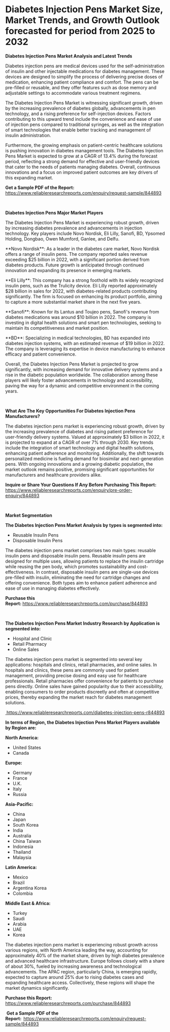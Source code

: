 <p><h1>Diabetes Injection Pens Market Size, Market Trends, and Growth Outlook forecasted for period from 2025 to 2032</h1></p><p><strong>Diabetes Injection Pens Market Analysis and Latest Trends</strong></p>
<p><p>Diabetes injection pens are medical devices used for the self-administration of insulin and other injectable medications for diabetes management. These devices are designed to simplify the process of delivering precise doses of medication, enhancing patient compliance and comfort. The pens can be pre-filled or reusable, and they offer features such as dose memory and adjustable settings to accommodate various treatment regimens.</p><p>The Diabetes Injection Pens Market is witnessing significant growth, driven by the increasing prevalence of diabetes globally, advancements in pen technology, and a rising preference for self-injection devices. Factors contributing to this upward trend include the convenience and ease of use of injection pens compared to traditional syringes, as well as the integration of smart technologies that enable better tracking and management of insulin administration.</p><p>Furthermore, the growing emphasis on patient-centric healthcare solutions is pushing innovation in diabetes management tools. The Diabetes Injection Pens Market is expected to grow at a CAGR of 13.4% during the forecast period, reflecting a strong demand for effective and user-friendly devices that cater to the needs of patients managing diabetes. Overall, continuous innovations and a focus on improved patient outcomes are key drivers of this expanding market.</p></p>
<p><strong>Get a Sample PDF of the Report:&nbsp;</strong> <a href="https://www.reliableresearchreports.com/enquiry/request-sample/844893?utm_campaign=3441&utm_medium=2&utm_source=Github&utm_content=ia&utm_term=19042025&utm_id=diabetes-injection-pens">https://www.reliableresearchreports.com/enquiry/request-sample/844893</a></p>
<p>&nbsp;</p>
<p><strong>Diabetes Injection Pens Major Market Players</strong></p>
<p><p>The Diabetes Injection Pens Market is experiencing robust growth, driven by increasing diabetes prevalence and advancements in injection technology. Key players include Novo Nordisk, Eli Lilly, Sanofi, BD, Ypsomed Holding, Dongbao, Owen Mumford, Ganlee, and Delfu.</p><p>**Novo Nordisk**: As a leader in the diabetes care market, Novo Nordisk offers a range of insulin pens. The company reported sales revenue exceeding $25 billion in 2022, with a significant portion derived from diabetes products. Future growth is anticipated through continued innovation and expanding its presence in emerging markets.</p><p>**Eli Lilly**: This company has a strong foothold with its widely recognized insulin pens, such as the Trulicity device. Eli Lilly reported approximately $28 billion in sales for 2022, with diabetes-related products contributing significantly. The firm is focused on enhancing its product portfolio, aiming to capture a more substantial market share in the next five years.</p><p>**Sanofi**: Known for its Lantus and Toujeo pens, Sanofi's revenue from diabetes medications was around $10 billion in 2022. The company is investing in digital health solutions and smart pen technologies, seeking to maintain its competitiveness and market position.</p><p>**BD**: Specializing in medical technologies, BD has expanded into diabetes injection systems, with an estimated revenue of $19 billion in 2022. The company is leveraging its expertise in device manufacturing to enhance efficacy and patient convenience.</p><p>Overall, the Diabetes Injection Pens Market is projected to grow significantly, with increasing demand for innovative delivery systems and a rise in the diabetic population worldwide. The collaboration among these players will likely foster advancements in technology and accessibility, paving the way for a dynamic and competitive environment in the coming years.</p></p>
<p>&nbsp;</p>
<p><strong>What Are The Key Opportunities For Diabetes Injection Pens Manufacturers?</strong></p>
<p><p>The diabetes injection pens market is experiencing robust growth, driven by the increasing prevalence of diabetes and rising patient preference for user-friendly delivery systems. Valued at approximately $3 billion in 2022, it is projected to expand at a CAGR of over 7% through 2030. Key trends include the integration of smart technology and digital health solutions, enhancing patient adherence and monitoring. Additionally, the shift towards personalized medicine is fueling demand for biosimilar and next-generation pens. With ongoing innovations and a growing diabetic population, the market outlook remains positive, promising significant opportunities for manufacturers and healthcare providers alike.</p></p>
<p><strong>Inquire or Share Your Questions If Any Before Purchasing This Report:</strong> <a href="https://www.reliableresearchreports.com/enquiry/pre-order-enquiry/844893?utm_campaign=3441&utm_medium=2&utm_source=Github&utm_content=ia&utm_term=19042025&utm_id=diabetes-injection-pens">https://www.reliableresearchreports.com/enquiry/pre-order-enquiry/844893</a></p>
<p>&nbsp;</p>
<p><strong>Market Segmentation</strong></p>
<p><strong>The Diabetes Injection Pens Market Analysis by types is segmented into:</strong></p>
<p><ul><li>Reusable Insulin Pens</li><li>Disposable Insulin Pens</li></ul></p>
<p><p>The diabetes injection pens market comprises two main types: reusable insulin pens and disposable insulin pens. Reusable insulin pens are designed for multiple uses, allowing patients to replace the insulin cartridge while reusing the pen body, which promotes sustainability and cost-effectiveness. In contrast, disposable insulin pens are single-use devices pre-filled with insulin, eliminating the need for cartridge changes and offering convenience. Both types aim to enhance patient adherence and ease of use in managing diabetes effectively.</p></p>
<p><strong>Purchase this Report:&nbsp;</strong><a href="https://www.reliableresearchreports.com/purchase/844893?utm_campaign=3441&utm_medium=2&utm_source=Github&utm_content=ia&utm_term=19042025&utm_id=diabetes-injection-pens">https://www.reliableresearchreports.com/purchase/844893</a></p>
<p>&nbsp;</p>
<p><strong>The Diabetes Injection Pens Market Industry Research by Application is segmented into:</strong></p>
<p><ul><li>Hospital and Clinic</li><li>Retail Pharmacy</li><li>Online Sales</li></ul></p>
<p><p>The diabetes injection pens market is segmented into several key applications: hospitals and clinics, retail pharmacies, and online sales. In hospitals and clinics, these pens are commonly used for patient management, providing precise dosing and easy use for healthcare professionals. Retail pharmacies offer convenience for patients to purchase pens directly. Online sales have gained popularity due to their accessibility, enabling consumers to order products discreetly and often at competitive prices, thereby expanding the market reach for diabetes management solutions.</p></p>
<p><a href="https://www.reliableresearchreports.com/diabetes-injection-pens-r844893?utm_campaign=3441&utm_medium=2&utm_source=Github&utm_content=ia&utm_term=19042025&utm_id=diabetes-injection-pens">&nbsp;https://www.reliableresearchreports.com/diabetes-injection-pens-r844893</a></p>
<p><strong>In terms of Region, the Diabetes Injection Pens Market Players available by Region are:</strong></p>
<p>
    <p> <strong> North America: </strong>
        <ul>
            <li>United States</li>
            <li>Canada</li>
        </ul>
        </p> 
    <p> <strong> Europe: </strong>
        <ul>
            <li>Germany</li>
            <li>France</li>
            <li>U.K.</li>
            <li>Italy</li>
            <li>Russia</li>
        </ul>
        </p> 
    <p> <strong> Asia-Pacific: </strong>
        <ul>
            <li>China</li>
            <li>Japan</li>
            <li>South Korea</li>
            <li>India</li>
            <li>Australia</li>
            <li>China Taiwan</li>
            <li>Indonesia</li>
            <li>Thailand</li>
            <li>Malaysia</li>
        </ul>
        </p> 
    <p> <strong> Latin America: </strong>
        <ul>
            <li>Mexico</li>
            <li>Brazil</li>
            <li>Argentina Korea</li>
            <li>Colombia</li>
        </ul>
        </p> 
    <p> <strong> Middle East & Africa: </strong>
        <ul>
            <li>Turkey</li>
            <li>Saudi</li>
            <li>Arabia</li>
            <li>UAE</li>
            <li>Korea</li>
        </ul>
    </p>
    </p>
<p><p>The diabetes injection pens market is experiencing robust growth across various regions, with North America leading the way, accounting for approximately 40% of the market share, driven by high diabetes prevalence and advanced healthcare infrastructure. Europe follows closely with a share of about 30%, fueled by increasing awareness and technological advancements. The APAC region, particularly China, is emerging rapidly, expected to capture around 25% due to rising diabetes cases and expanding healthcare access. Collectively, these regions will shape the market dynamics significantly.</p></p>
<p><strong>Purchase this Report: </strong><a href="https://www.reliableresearchreports.com/purchase/844893?utm_campaign=3441&utm_medium=2&utm_source=Github&utm_content=ia&utm_term=19042025&utm_id=diabetes-injection-pens">https://www.reliableresearchreports.com/purchase/844893</a></p>
<p>&nbsp;<strong>Get a Sample PDF of the Report:&nbsp;&nbsp;</strong><a href="https://www.reliableresearchreports.com/enquiry/request-sample/844893?utm_campaign=3441&utm_medium=2&utm_source=Github&utm_content=ia&utm_term=19042025&utm_id=diabetes-injection-pens">https://www.reliableresearchreports.com/enquiry/request-sample/844893</a></p>
<p><strong></strong></p>
<p><p></p><p></p><p></p></p>